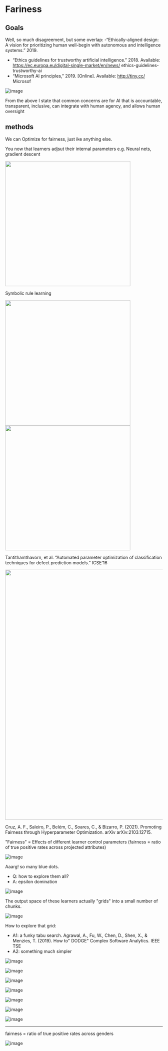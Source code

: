 # Fariness

## Goals

 

Well, so much disagreement, but some overlap:
-“Ethically-aligned design: A vision for prioritizing human well-begin
with autonomous and intelligence systems.” 2019.
-  “Ethics guidelines for trustworthy artificial intelligence.” 2018.
Available: https://ec.europa.eu/digital-single-market/en/news/
ethics-guidelines-trustworthy-ai
- “Microsoft AI principles,” 2019. [Online]. Available: http://tiny.cc/
Microsof

![image](https://user-images.githubusercontent.com/29195/130842113-93112640-9586-4ef0-9fbe-1b1f9974c229.png)

From the above I state that common concerns are for
 AI that is accountable, transparent, inclusive, can integrate with human agency, and allows human oversight

## methods 
We can Optimize for fairness, just ike anything else.


You now that learners adjsut their internal parameters e.g. Neural nets, gradient descent

<img width=400 src="https://user-images.githubusercontent.com/29195/130842332-f0aae335-edf3-4fce-925b-331a6d6bf4cc.png">

Symbolic rule learning

<img width=400 src="https://user-images.githubusercontent.com/29195/130842423-2649dbfb-cad9-4128-abd0-c13a6e285099.png">

<img width=400 src="https://user-images.githubusercontent.com/29195/130842528-f7820e05-d36b-4b1a-9e41-fef435de5283.png">

Tantithamthavorn, et al. “Automated parameter optimization of classification techniques for defect prediction models.” ICSE’16 

<img width=800 src="https://user-images.githubusercontent.com/29195/130847117-bb86a7cf-b657-462f-9480-219361e1325b.png">




Cruz, A. F., Saleiro, P., Belém, C., Soares, C., & Bizarro, P. (2021). Promoting Fairness through Hyperparameter Optimization. arXiv arXiv:2103.12715.

"Fairness" = Effects of different learner control parameters 
       (fairness = ratio of true positive rates across projected attributes)

![image](https://user-images.githubusercontent.com/29195/130842711-01c78419-c8d4-4b96-8064-2fba3c33d6c4.png)

Aaarg! so many blue dots. 

- Q: how to explore them all?
- A: epsilon domination

![image](https://user-images.githubusercontent.com/29195/130842896-2abde518-0abd-4a2b-a001-100520e4b1f3.png)

The output space of these learners actually "grids" into a small number of chunks.

![image](https://user-images.githubusercontent.com/29195/130842928-3ba01064-97ba-481d-af1c-3ab26448c7c9.png)

How to explore that grid:

- A1: a funky tabu search. Agrawal, A., Fu, W., Chen, D., Shen, X., & Menzies, T. (2019). How to" DODGE" Complex Software Analytics. IEEE TSE
- A2: something much simpler

![image](https://user-images.githubusercontent.com/29195/130843063-69732276-0e6a-4822-9955-fdd1a51b9699.png)

![image](https://user-images.githubusercontent.com/29195/130843184-373d50b2-3ace-4b0a-80e0-dff4bef4db31.png)

![image](https://user-images.githubusercontent.com/29195/130843316-b3431e10-0e7e-476e-a73b-6e345a1e30e8.png)

![image](https://user-images.githubusercontent.com/29195/130843349-95c07e1f-bb3e-4aa2-89d6-76ac1426321d.png)

![image](https://user-images.githubusercontent.com/29195/130843390-4dd7441f-8f1b-42e9-a12b-e907d01bd38a.png)

![image](https://user-images.githubusercontent.com/29195/130843498-7e9d0897-4e39-4333-a49e-802e8c42f51e.png)

![image](https://user-images.githubusercontent.com/29195/130843655-dea9bcd2-d6cf-4282-94fb-dcd4ecaf7a69.png)


-------------

fairness = ratio of true positive rates across genders


![image](https://user-images.githubusercontent.com/29195/130841178-0a14204c-0657-471f-8592-14eb4a852da9.png)

